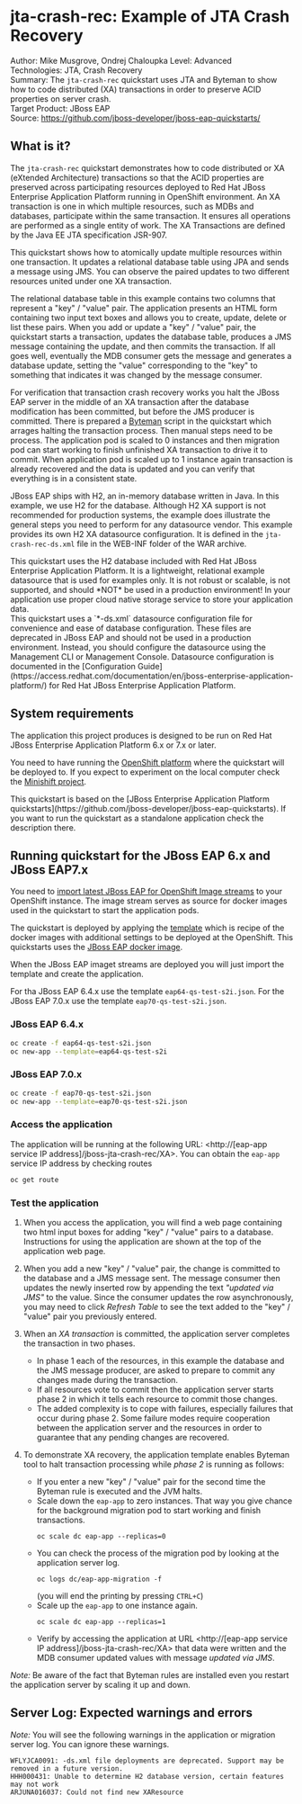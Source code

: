 jta-crash-rec: Example of JTA Crash Recovery
=============================
Author: Mike Musgrove, Ondrej Chaloupka
Level: Advanced  
Technologies: JTA, Crash Recovery  
Summary: The `jta-crash-rec` quickstart uses JTA and Byteman to show how to code distributed (XA) transactions in order to preserve ACID properties on server crash.  
Target Product: JBoss EAP  
Source: <https://github.com/jboss-developer/jboss-eap-quickstarts/>  

What is it?
-----------

The `jta-crash-rec` quickstart demonstrates how to code distributed or XA (eXtended Architecture) transactions
so that the ACID properties are preserved across participating resources deployed to Red Hat JBoss Enterprise Application Platform
running in OpenShift environment.
An XA transaction is one in which multiple resources, such as MDBs and databases, participate within the same transaction.
It ensures all operations are performed as a single entity of work.
The XA Transactions are defined by the Java EE JTA specification JSR-907.

This quickstart shows how to atomically update multiple resources within one transaction.
It updates a relational database table using JPA and sends a message using JMS.
You can observe the  paired updates to two different resources united under one XA transaction.

The relational database table in this example contains two columns that represent a "key" / "value" pair.
The application presents an HTML form containing two input text boxes and allows you to create, update, delete or list these pairs.
When you add or update a "key" / "value" pair, the quickstart starts a transaction, updates the database table,
produces a JMS message containing the update, and then commits the transaction. If all goes well,
eventually the MDB consumer gets the message and generates a database update,
setting the "value" corresponding to the "key" to something that indicates it was changed by the message consumer.

For verification that transaction crash recovery works you halt the JBoss EAP server in the middle of an XA transaction
after the database modification has been committed, but before the JMS producer is committed.
There is prepared a [Byteman](http://byteman.jboss.org) script in the quickstart which arrages halting the transaction process.
Then manual steps need to be process. The application pod is scaled to 0 instances
and then migration pod can start working to finish unfinished XA transaction to drive it to commit.
When application pod is scaled up to 1 instance again transaction is already recovered
and the data is updated and you can verify that everything is in a consistent state.

JBoss EAP ships with H2, an in-memory database written in Java. In this example, we use H2 for the database.
Although H2 XA support is not recommended for production systems, the example does illustrate the general steps you need to perform for any datasource vendor.
This example provides its own H2 XA datasource configuration. It is defined in the `jta-crash-rec-ds.xml` file in the WEB-INF folder of the WAR archive.

<aside class="warning">
This quickstart uses the H2 database included with Red Hat JBoss Enterprise Application Platform.
It is a lightweight, relational example datasource that is used for examples only.
It is not robust or scalable, is not supported, and should *NOT* be used in a production environment!
In your application use proper cloud native storage service to store your application data.
</aside>

<aside class="note">
This quickstart uses a `*-ds.xml` datasource configuration file for convenience and ease of database configuration.
These files are deprecated in JBoss EAP and should not be used in a production environment.
Instead, you should configure the datasource using the Management CLI or Management Console.
Datasource configuration is documented in the [Configuration Guide](https://access.redhat.com/documentation/en/jboss-enterprise-application-platform/)
for Red Hat JBoss Enterprise Application Platform.
</aside>


System requirements
-------------------

The application this project produces is designed to be run on Red Hat JBoss Enterprise Application Platform 6.x or 7.x or later.

You need to have running the [OpenShift platform](https://www.okd.io) where the quickstart will be deployed to.
If you expect to experiment on the local computer check the [Minishift project](https://github.com/minishift/minishift).

<aside class="note">
This quickstart is based on the [JBoss Enterprise Application Platform quickstarts](https://github.com/jboss-developer/jboss-eap-quickstarts).
If you want to run the quickstart as a standalone application check the description there.
<aside>


Running quickstart for the JBoss EAP 6.x and JBoss EAP7.x
--------------------------------------------------------

You need to
[import latest JBoss EAP for OpenShift Image streams](https://access.redhat.com/documentation/en-us/red_hat_jboss_enterprise_application_platform/7.1/html/red_hat_jboss_enterprise_application_platform_for_openshift/build_run_java_app_s2i#import_imagestreams_templates)
to your OpenShift instance.
The image stream serves as source for docker images used
in the quickstart to start the application pods.

The quickstart is deployed by applying the [template](https://docs.okd.io/latest/dev_guide/templates.html)
which is recipe of the docker images with additional settings
to be deployed at the OpenShift.
This quickstarts uses the [JBoss EAP docker image](https://access.redhat.com/documentation/en-us/red_hat_jboss_middleware_for_openshift).

When the JBoss EAP imaget streams are deployed you will just import the template and
create the application.

For tha JBoss EAP 6.4.x use the template `eap64-qs-test-s2i.json`.
For the JBoss EAP 7.0.x use the template `eap70-qs-test-s2i.json`.

### JBoss EAP 6.4.x

```bash
oc create -f eap64-qs-test-s2i.json
oc new-app --template=eap64-qs-test-s2i
```

### JBoss EAP 7.0.x

```bash
oc create -f eap70-qs-test-s2i.json
oc new-app --template=eap70-qs-test-s2i.json
```

### Access the application 

The application will be running at the following URL: <http://[eap-app service IP address]/jboss-jta-crash-rec/XA>. 
You can obtain the `eap-app` service IP address by checking routes

```bash
oc get route
```


### Test the application

1. When you access the application, you will find a web page containing two html input boxes for adding "key" / "value" pairs to a database.
   Instructions for using the application are shown at the top of the application web page.

2. When you add a new "key" / "value" pair, the change is committed to the database and a JMS message sent.
  The message consumer then updates the newly inserted row by appending the text *"updated via JMS"* to the value.
  Since the consumer updates the row asynchronously, you may need to click _Refresh Table_ to see the text added to the "key" / "value" pair you previously entered.

3. When an _XA transaction_ is committed, the application server completes the transaction in two phases.
    * In phase 1 each of the resources, in this example the database and the JMS message producer, are asked to prepare to commit any changes made during the transaction. 
    * If all resources vote to commit then the application server starts phase 2 in which it tells each resource to commit those changes. 
    * The added complexity is to cope with failures, especially failures that occur during phase 2.
      Some failure modes require cooperation between the application server and the resources in order to guarantee that any pending changes are recovered. 

4. To demonstrate XA recovery, the application template enables Byteman tool to halt transaction processing while _phase 2_ is running as follows:
    * If you enter a new "key" / "value" pair for the second time the Byteman rule is executed and the JVM halts.
    * Scale down the `eap-app` to zero instances. That way you give chance for the background migration pod
      to start working and finish transactions.
      ```
      oc scale dc eap-app --replicas=0
      ```
    * You can check the process of the migration pod by looking at the application server log.
      ```
      oc logs dc/eap-app-migration -f
      ```
      (you will end the printing by pressing `CTRL+C`)
    * Scale up the `eap-app` to one instance again.
      ```
      oc scale dc eap-app --replicas=1
      ```
    * Verify by accessing the application at URL <http://[eap-app service IP address]/jboss-jta-crash-rec/XA>
      that data were written and the MDB consumer updated values with message *updated via JMS*.

_Note:_ Be aware of the fact that Byteman rules are installed even you restart the application server by scaling it up and down.


Server Log: Expected warnings and errors
-----------------------------------

_Note:_ You will see the following warnings in the application or migration server log. You can ignore these warnings. 

    WFLYJCA0091: -ds.xml file deployments are deprecated. Support may be removed in a future version.
    HHH000431: Unable to determine H2 database version, certain features may not work
    ARJUNA016037: Could not find new XAResource


